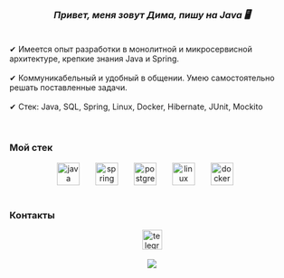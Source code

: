 
  

### *<div align="center">Привет, меня зовут Дима, пишу на Java 🖥️</div>*  <br/>
  
✔ Имеется опыт разработки в монолитной и микросервисной архитектуре, крепкие знания Java и Spring. <br/><br/>
✔ Коммуникабельный и удобный в общении. Умею самостоятельно решать поставленные задачи. <br/><br/>
✔ Стек: Java, SQL, Spring, Linux, Docker, Hibernate, JUnit, Mockito 

  

<br/>  



### Мой стек  
<div align="center">
  <img src="https://cdn.jsdelivr.net/gh/devicons/devicon/icons/java/java-original.svg" height="40" alt="java logo"  />
  <img width="20" />
  <img src="https://cdn.jsdelivr.net/gh/devicons/devicon/icons/spring/spring-original.svg" height="40" alt="spring logo"  />

  <img width="20" />
    <img src="https://cdn.jsdelivr.net/gh/devicons/devicon/icons/postgresql/postgresql-original.svg" height="40" alt="postgresql logo"  />
  <img width="20" />

  <img src="https://cdn.jsdelivr.net/gh/devicons/devicon/icons/linux/linux-original.svg" height="40" alt="linux logo"  />
  <img width="20" />
  <img src="https://cdn.jsdelivr.net/gh/devicons/devicon/icons/docker/docker-original.svg" height="40" alt="docker logo"  />
  <img width="20" />

</div>


<br/>  



### Контакты  
<div align="center">
  <a href="https://t.me/vishdima78">
<img src="https://img.shields.io/static/v1?message=Telegram&logo=telegram&label=&color=2CA5E0&logoColor=white&labelColor=&style=for-the-badge" height="35" alt="telegram logo"  />
  </a>


</div>  

<br />

<div align="center"> 
<img src="https://profile-readme-generator.com/assets/snake.svg"   /> 
</div>  







